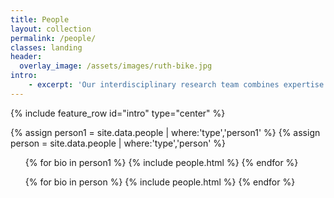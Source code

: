 ```yaml
---
title: People
layout: collection
permalink: /people/
classes: landing
header:
  overlay_image: /assets/images/ruth-bike.jpg
intro:
    - excerpt: 'Our interdisciplinary research team combines expertise in algorithms, networking, programming languages, systems, and verification.'
---
```


{% include feature_row id="intro" type="center" %}

{% assign person1 = site.data.people | where:'type','person1' %}
{% assign person = site.data.people | where:'type','person' %}



<div class="container">
             <div class="row">
               <div class="col-sm-4 col-sm-offset-2">
                  <div class="team-member">
                      <ul>        
                        {% for bio in person1 %}
                        {% include people.html %}
                        {% endfor %}
                     </ul>
                </div>
              </div>
            </div>
          <div class="row">
            <div class="col-sm-2">
                <div class="team-member">
                  <ul>        
                    {% for bio in person %}
                    {% include people.html %}
                    {% endfor %}
                 </ul>
              </div>
            </div>
          </div>
</div>
